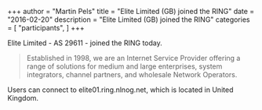 +++
author = "Martin Pels"
title = "Elite Limited (GB) joined the RING"
date = "2016-02-20"
description = "Elite Limited (GB) joined the RING"
categories = [
    "participants",
]
+++

Elite Limited - AS 29611 - joined the RING today.

> Established in 1998, we are an Internet Service Provider offering a range of solutions for medium and large enterprises, system integrators, channel partners, and wholesale Network Operators.

Users can connect to elite01.ring.nlnog.net, which is located in United Kingdom.


